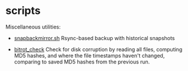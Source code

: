 # scripts
Miscellaneous utilities:

* [snapbackmirror.sh](README_snapbackmirror.md) Rsync-based backup with historical snapshots

* [bitrot\_check](README_bitrotcheck.md) Check for disk corruption by reading
all files, computing MD5 hashes, and where the file timestamps haven't
changed, comparing to saved MD5 hashes from the previous run.
